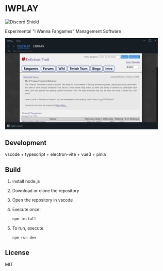 # IWPLAY

![Discord Shield](https://discordapp.com/api/guilds/1187726851855106148/widget.png?style=shield)

Experimental "I Wanna Fangames" Management Software

![](./preview.jpg)

## Development

vscode + typescript + electron-vite + vue3 + pinia

## Build

1. Install node.js

2. Download or clone the repository

3. Open the repository in vscode

4. Execute once:

   ```sh
   npm install
   ```

5. To run, execute:

   ```sh
   npm run dev
   ```

## License

MIT
